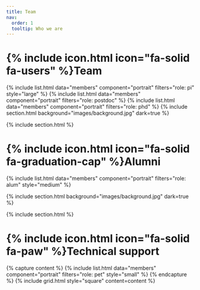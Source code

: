 ```yaml
---
title: Team
nav:
  order: 1
  tooltip: Who we are
---
```


# {% include icon.html icon="fa-solid fa-users" %}Team


{% include list.html data="members" component="portrait" filters="role: pi" style="large"  %}
{% include list.html data="members" component="portrait" filters="role: postdoc" %}
{% include list.html data="members" component="portrait" filters="role: phd"  %}
{% include section.html background="images/background.jpg" dark=true %}

{% include section.html %}


# {% include icon.html icon="fa-solid fa-graduation-cap" %}Alumni

{% include list.html data="members" component="portrait" filters="role: alum" style="medium"  %}

{% include section.html background="images/background.jpg" dark=true %}

{% include section.html %}
# {% include icon.html icon="fa-solid fa-paw" %}Technical support

{% capture content %}
{% include list.html data="members" component="portrait" filters="role: pet" style="small" %}
{% endcapture %}
{% include grid.html style="square" content=content   %}
